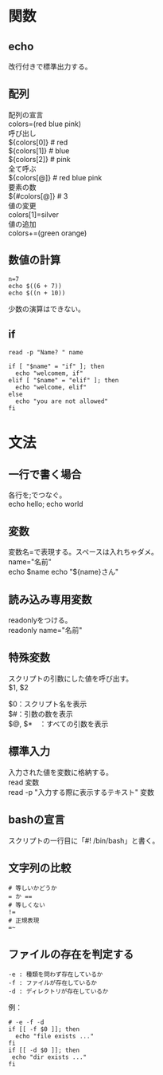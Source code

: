 # 関数
## echo
改行付きで標準出力する。

## 配列
配列の宣言  
colors=(red blue pink)  
呼び出し  
${colors[0]} # red  
${colors[1]} # blue  
${colors[2]} # pink  
全て呼ぶ  
${colors[@]} # red blue pink  
要素の数  
${#colors[@]} # 3  
値の変更  
colors[1]=silver  
値の追加  
colors+=(green orange)  

## 数値の計算
```
n=7  
echo $((6 + 7))  
echo $((n + 10))  
```
少数の演算はできない。  

## if
```
read -p "Name? " name

if [ "$name" = "if" ]; then
  echo "welcomem, if"
elif [ "$name" = "elif" ]; then
  echo "welcome, elif"
else
  echo "you are not allowed"
fi
```

# 文法
## 一行で書く場合
各行を;でつなぐ。  
echo hello; echo world

## 変数
変数名=で表現する。スペースは入れちゃダメ。  
name="名前"  
echo $name  
echo "${name}さん"

## 読み込み専用変数
readonlyをつける。  
readonly name="名前"

## 特殊変数
スクリプトの引数にした値を呼び出す。  
$1, $2  

$0：スクリプト名を表示  
$#：引数の数を表示  
$@, $*　：すべての引数を表示

## 標準入力
入力された値を変数に格納する。  
read 変数  
read -p "入力する際に表示するテキスト" 変数

## bashの宣言
スクリプトの一行目に「#! /bin/bash」と書く。

## 文字列の比較
```
# 等しいかどうか
= か ==
# 等しくない
!=
# 正規表現
=~
```

## ファイルの存在を判定する
```
-e : 種類を問わず存在しているか
-f : ファイルが存在しているか
-d : ディレクトリが存在しているか
```
例：
```
# -e -f -d
if [[ -f $0 ]]; then
  echo "file exists ..."
fi
if [[ -d $0 ]]; then
 echo "dir exists ..."
fi
```

